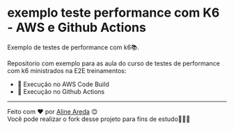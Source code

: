 # exemplo teste performance com K6 - AWS e Github Actions
Exemplo de testes de performance com k6📚.

Repositorio com exemplo para as aula do curso de testes de performance com k6 ministrados na E2E treinamentos: 
- 🔹 Execução no AWS Code Build
- 🔹 Execução no Github Actions

----------

Feito com ❤️ por [Aline Areda](https://github.com/AlineAreda) 😊  
Você pode realizar o fork desse projeto para fins de estudo👨🏻‍💻


